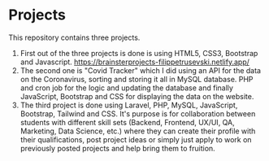 # Projects

This repository contains three projects.
  1. First out of the three projects is done is using HTML5, CSS3, Bootstrap and Javascript.
  https://brainsterprojects-filippetrusevski.netlify.app/
  2. The second one is "Covid Tracker" which I did using an API for the data on the Coronavirus, sorting and storing it all in MySQL database. PHP and cron   job for the logic and updating the database and finally JavaScript, Bootstrap and CSS for displaying the data on the website.
  3. The third project is done using Laravel, PHP, MySQL, JavaScript, Bootstrap, Tailwind and CSS. It's purpose is for collaboration between students with   different skill sets (Backend, Frontend, UX/UI, QA, Marketing, Data Science, etc.) where they can create their profile with their qualifications, post     project ideas or simply just apply to work on previously posted projects and help bring them to fruition.

